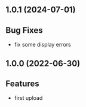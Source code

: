 ## 1.0.1 (2024-07-01)

## Bug  Fixes

- fix some display errors

## 1.0.0 (2022-06-30)

## Features

- first upload
